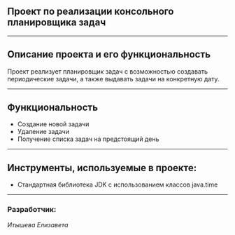 ## Проект по реализации консольного планировщика задач

___
## Описание проекта и его функциональность

Проект реализует планировщик задач с возможностью создавать периодические задачи, а также выдавать задачи на конкретную дату.
___
## Функциональность

 * Создание новой задачи
 * Удаление задачи
 * Получение списка задач на предстоящий день
 
 ___
## Инструменты, используемые в проекте:
- Стандартная библиотека JDK с использованием классов java.time

___
### Разработчик:
*Итышева Елизавета*
